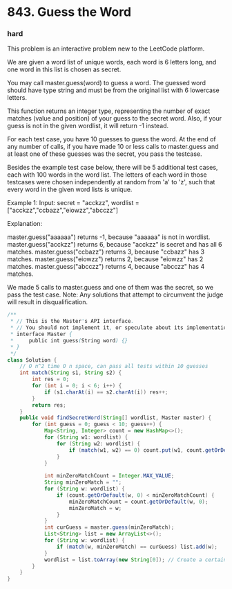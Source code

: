 # 843. Guess the Word
### hard
This problem is an interactive problem new to the LeetCode platform.

We are given a word list of unique words, each word is 6 letters long, and one word in this list is chosen as secret.

You may call master.guess(word) to guess a word.  The guessed word should have type string and must be from the original list with 6 lowercase letters.

This function returns an integer type, representing the number of exact matches (value and position) of your guess to the secret word.  Also, if your guess is not in the given wordlist, it will return -1 instead.

For each test case, you have 10 guesses to guess the word. At the end of any number of calls, if you have made 10 or less calls to master.guess and at least one of these guesses was the secret, you pass the testcase.

Besides the example test case below, there will be 5 additional test cases, each with 100 words in the word list.  The letters of each word in those testcases were chosen independently at random from 'a' to 'z', such that every word in the given word lists is unique.

Example 1:
Input: secret = "acckzz", wordlist = ["acckzz","ccbazz","eiowzz","abcczz"]

Explanation:

master.guess("aaaaaa") returns -1, because "aaaaaa" is not in wordlist.
master.guess("acckzz") returns 6, because "acckzz" is secret and has all 6 matches.
master.guess("ccbazz") returns 3, because "ccbazz" has 3 matches.
master.guess("eiowzz") returns 2, because "eiowzz" has 2 matches.
master.guess("abcczz") returns 4, because "abcczz" has 4 matches.

We made 5 calls to master.guess and one of them was the secret, so we pass the test case.
Note:  Any solutions that attempt to circumvent the judge will result in disqualification.



```java
/**
 * // This is the Master's API interface.
 * // You should not implement it, or speculate about its implementation
 * interface Master {
 *     public int guess(String word) {}
 * }
 */
class Solution {
    // O n^2 time O n space, can pass all tests within 10 guesses
    int match(String s1, String s2) {
        int res = 0;
        for (int i = 0; i < 6; i++) {
            if (s1.charAt(i) == s2.charAt(i)) res++;
        }
        return res;
    }
    public void findSecretWord(String[] wordlist, Master master) {
        for (int guess = 0; guess < 10; guess++) {
            Map<String, Integer> count = new HashMap<>();
            for (String w1: wordlist) {
                for (String w2: wordlist) {
                    if (match(w1, w2) == 0) count.put(w1, count.getOrDefault(w1, 0) + 1);
                }
            }
        
            int minZeroMatchCount = Integer.MAX_VALUE;
            String minZeroMatch = "";
            for (String w: wordlist) {
                if (count.getOrDefault(w, 0) < minZeroMatchCount) {
                    minZeroMatchCount = count.getOrDefault(w, 0);
                    minZeroMatch = w;
                }
            }
            int curGuess = master.guess(minZeroMatch);
            List<String> list = new ArrayList<>();
            for (String w: wordlist) {
                if (match(w, minZeroMatch) == curGuess) list.add(w);
            }
            wordlist = list.toArray(new String[0]); // Create a certain type of Array
        }
    }
}
```